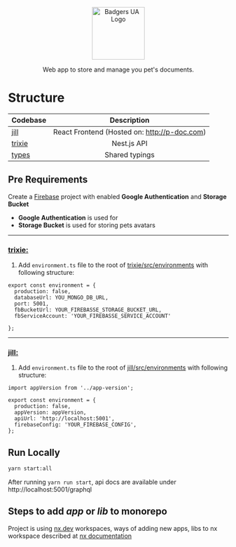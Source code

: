 <p align="center">
  <a href="https://github.com/badgers-ua/" target="blank"><img src="https://avatars.githubusercontent.com/u/106803527?s=200&v=4" width="120" alt="Badgers UA Logo" /></a>
</p>

  <p align="center">Web app to store and manage you pet's documents. </br>
  <!-- Hosted on: <a href="https://p-doc.com" target="_blank">https://p-doc.com</a><p align="center"> -->

# Structure

| Codebase              |                 Description                  |
| :-------------------- | :------------------------------------------: |
| [jill](apps/jill)     | React Frontend (Hosted on: http://p-doc.com) |
| [trixie](apps/trixie) |                 Nest.js API                  |
| [types](libs/types)   |                Shared typings                |

## Pre Requirements

Create a [Firebase](https://firebase.google.com) project with enabled **Google Authentication** and **Storage Bucket**

- **Google Authentication** is used for
- **Storage Bucket** is used for storing pets avatars

---

### [trixie:](apps/trixie)

1. Add `environment.ts` file to the root of [trixie/src/environments](apps/trixie/src/environments) with following structure:

```
export const environment = {
  production: false,
  databaseUrl: YOU_MONGO_DB_URL,
  port: 5001,
  fbBucketUrl: YOUR_FIREBASSE_STORAGE_BUCKET_URL,
  fbServiceAccount: 'YOUR_FIREBASSE_SERVICE_ACCOUNT'

};
```

---

### [jill:](apps/jill)

1. Add `environment.ts` file to the root of [jill/src/environments](apps/jill/src/environments) with following structure:

```
import appVersion from '../app-version';

export const environment = {
  production: false,
  appVersion: appVersion,
  apiUrl: 'http://localhost:5001',
  firebaseConfig: 'YOUR_FIREBASE_CONFIG',
};

```

## Run Locally

```bash
yarn start:all
```

After running `yarn run start`, api docs are available under http://localhost:5001/graphql

## Steps to add _app_ or _lib_ to monorepo

Project is using [nx.dev](https://nx.dev/) workspaces, ways of adding new apps, libs to nx workspace described at [nx documentation](https://nx.dev/getting-started/intro)
